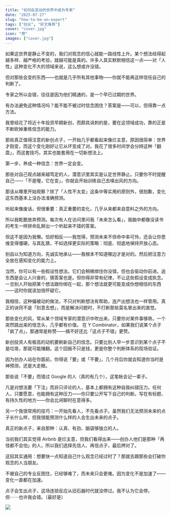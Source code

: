 ```yaml
---
title: "如何在变动的世界中成为专家"
date: "2025-07-27"
slug: "how-to-be-an-expert"
tags: ["创业", "好文推荐"]
cover: "cover.jpg"
icon: "😎"
images: ["cover.jpg"]
---
```

如果这世界是静止不变的，我们对观念的信心就能一路线性上升。某个想法经得起越多样、越严格的考验，就越可能是真的。许多人其实默默相信这一点——对「人性」这种变化不大的领域来说，这么想或许没错。



但对那些会变的东西——也就是几乎所有其他事物——你就不能再这样信任自己的判断了。



专家之所以会错，往往是因为他们精通的，是一个早已过期的世界。



有办法避免这种情况吗？能不能不被过时信念困住？答案是——可以，但得靠一点方法。



我曾经花了将近十年投资早期新创，而颇具讽刺的是，要在这领域成功，靠的正是不断砍掉重练信念的能力。



那些真正值得注意的新创点子，一开始几乎都看起来像烂主意，原因很简单：世界才刚变，而这个变化刚好让它从坏变成了对。我花了很多时间学会分辨这种「翻盘」，而这套技巧，其实也能套用在一切新想法上。



第一步，养成一种信念：世界一定会变。



那些对自己观点越来越笃定的人，潜意识里其实是认定世界静止。只要你不时提醒自己——「不是喔，它在变」，你就会开始训练自己去嗅出风的方向。



那该从哪里开始观察？除了「人性不太变」这条中等实用的原则外，很抱歉，变化这东西基本上没办法准确预测。



听起来像废话，但很重要：真正重要的变化，几乎从来都来自意料之外的方向。



所以我乾脆放弃预测。每次有人在访问里问我「未来怎么看」，我脑中都像没读书的考生一样拼命乱掰出一个听起来不错的答案。



但这不是因为我懒。恰好相反——我觉得，预测未来不但命中率可怜，还会让你思维变得僵硬。与其乱猜，不如选择更实际的策略：彻底、彻底地保持开放心态。



别自以为知道方向，先诚实地承认——我根本不知道哪边才是对的。然后把注意力全放在感知变化的能力上。



当然，你可以有一些假设性想法。它们会稍微绑住你没错，但也会驱动你前进。追东西是会让人兴奋的，猜答案也是。但你得非常有纪律，不让这些假设变成执念。
一旦别人开始把某个想法跟你绑在一起，那个想法就更可能变成你想相信的东西——这时你就该加倍怀疑它。



我相信，这种偏被动的做法，不只对判断想法有帮助，连产出想法也一样管用。真正的诀窍不是「刻意去想」，而是解决问题时，不打断那些莫名冒出来的直觉。



那些变化的风，常从某个领域专家的潜意识中吹出来。只要你对某件事够熟，一个突然跳出来的怪念头，几乎都有价值。
在 Y Combinator，如果我们说某个点子「疯了点」，那通常是称赞——搞不好还比「这点子不错」更赞。



新创投资人有极高的动机要刷新自己的信念。只要比别人早一步意识到某个点子不是垃圾，那就可能赚翻。这个回报不只是钱，更是你整个判断体系的现场验证。



因为创办人站在你面前，你得说「要」或「不要」，几个月后你就会知道你当时是神预测，还是大走眼。



那些说「不要」而错过 Google 的人（真的有几个），这笔帐会记一辈子。



凡是对想法要「下注」而非只评论的人，基本上都拥有这种自我纠错压力。任何人，只要愿意，也能拥有这种压力——你只要公开写下自己的判断。写在有标题、有持久性的地方——你会比闲聊时在意得多。



另一个我很常用的技巧：一开始先看人，不先看点子。虽然我们无法预测未来的点子长什么样，但我很能预测什么样的人会生出未来的点子。



真正的新点子，来自那种：认真、有劲、脑袋够独立的人。



当初我们其实觉得 Airbnb 是烂主意，但我们看得出来——创办人他们是那种「再怪都不会怕」的人，所以我们选择先信人、再信点子，最后押对了。



这招其实通用：想要快一点知道自己什么观念已经过时了？那就去跟那些会打破你观念的人当朋友。



不被自己的专业反困住，已经够难了，而未来只会更难。因为变化不是加速了——变化一直都在加速。



点子会生出点子，这场连锁反应从旧石器时代就没停过。我不认为它会停。
但⋯⋯也许我会错。（最好是）




![](https://prod-files-secure.s3.us-west-2.amazonaws.com/112d0858-5090-4d34-a606-b75eb8d65fd2/46476355-9cf3-4e99-9b7a-3531bc426380/1000202064.png?X-Amz-Algorithm=AWS4-HMAC-SHA256&X-Amz-Content-Sha256=UNSIGNED-PAYLOAD&X-Amz-Credential=ASIAZI2LB4664UOZ2WR3%2F20250827%2Fus-west-2%2Fs3%2Faws4_request&X-Amz-Date=20250827T151353Z&X-Amz-Expires=3600&X-Amz-Security-Token=IQoJb3JpZ2luX2VjEDYaCXVzLXdlc3QtMiJIMEYCIQCLzYIeApcKO8KQsugrPxoFVJGCPDghJpE%2F09HFqoAvlQIhAKchkkiDwC%2Bz2GbnBhoSSLii%2FpiEFoAbsiKTJEcSpDJCKogECI%2F%2F%2F%2F%2F%2F%2F%2F%2F%2F%2FwEQABoMNjM3NDIzMTgzODA1IgxbqN0irU%2BPq8ZMZrYq3AP3uz%2BY2je2xIRgsPnNCTKpYKlqK%2FZ%2F%2F%2BZY8uC5oyT6yheHQgSEGBYiyWB84LPdenf%2FwHtYiQr2L4Oc%2BRWHGbFY1%2FnlCQtmuhKsjCoxBFXqAnFz5qRkZ79nkgh%2BTBAIt2bBpKvxdQb73joVcvVZZJN93XZ%2BfV%2FYmi4AUHvQ6To9XbWF57gXdi8Ina0ppLxIA9QuksAm1DSvGRdy1bkGNXFYMbFeSYkSX5hCAw%2B%2BBzrUzqAmyDNDD6q8FPlH7KIXXnziaiop3FbRGU0stzXSqs%2FrDTRsANgOMXO9b8vhhit6rEDV%2BbaINM1Im%2BdAW4wySAUEKqvDT5Yt%2BbRBS2E0VjoNhbq%2FwyglsBEkHurcVmJ%2F7%2BIdgKU0UoJhlUhMHuoGmwFpovKz5PukgB3L3lf5LlR33Q0BCMSUqcPcD3o1Bq7cmC9hnbmD%2Bey0GN1ODuWPvXfLuB36Ri7pcqCdnm8jvnDw2ZAMNsfmmbeJC%2F%2BtKP9NWkWKcsAcuQVFMIJr5WBgr2i8beTVAWwp8zURMHK95Qm7ZRnYh%2FqPhJCZIggqYd%2FkQlMryqq3GWEPUis%2B%2FEg4yqK15K1Mn2iLr85ucKv0nN0nMlqaXfW0hx81%2FAExKsDlREaaMeFI07fcBpIbBjDMkbzFBjqkAan24zvjbtj8OXJyk1MjC2Dora4u9rK0BjA%2FqUBMjnJYOjjVddvqoTmmELL1j7ERlc3ng0AZxihtkbZaFOYIiRuq4Zh92GSqtyZP%2BxFAhAZxe8yEKQu6tqPdFM3TD6a7S9K%2BK%2FJvkC82zON5y%2FKw%2F5vAOgeSy4Hr9gBdZ4HwO01X6Qdu44CwzMelw7zWzk87pgeZxNlh9v84iSG2RCdk4c%2BmIBnt&X-Amz-Signature=60eaf7ee467d7cb53d1cd83d02f0602d20d1ea2abf9e9eb9bc6e8db6d38b37e4&X-Amz-SignedHeaders=host&x-amz-checksum-mode=ENABLED&x-id=GetObject)

